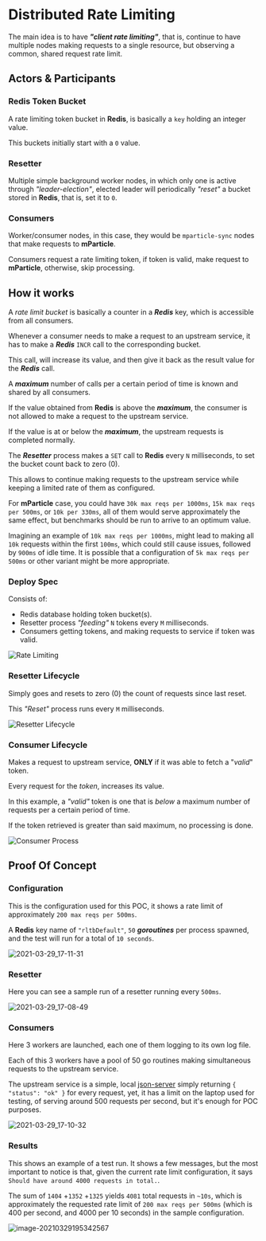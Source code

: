 # Distributed Rate Limiting

The main idea is to have ***"client rate limiting"***, that is, continue to have multiple nodes making requests to a single resource, but observing a common, shared request rate limit.



## Actors & Participants



### Redis Token Bucket

A rate limiting token bucket in **Redis**, is basically a `key` holding an integer value.

This buckets initially start with a `0` value.



### Resetter

Multiple simple background worker nodes, in which only one is active through *"leader-election"*, elected leader will periodically *"reset"* a bucket stored in **Redis**, that is, set it to `0`.



### Consumers

Worker/consumer nodes, in this case, they would be `mparticle-sync` nodes that make requests to **mParticle**.

Consumers request a rate limiting token, if token is valid, make request to **mParticle**, otherwise, skip processing.



## How it works

A *rate limit bucket* is basically a counter in a ***Redis*** key, which is accessible from all consumers.

Whenever a consumer needs to make a request to an upstream service, it has to make a ***Redis*** `INCR` call to the corresponding bucket.

This call, will increase its value, and then give it back as the result value for the ***Redis*** call.

A ***maximum*** number of calls per a certain period of time is known and shared by all consumers.

If the value obtained from **Redis** is above the ***maximum***, the consumer is not allowed to make a request to the upstream service.

If the value is at or below the ***maximum***, the upstream requests is completed normally.

The ***Resetter*** process makes a `SET` call to **Redis** every `N` milliseconds, to set the bucket count back to zero (0).

This allows to continue making requests to the upstream service while keeping a limited rate of them as configured.

For **mParticle** case, you could have `30k max reqs per 1000ms`, `15k max reqs per 500ms`, or `10k per 330ms`, all of them would serve approximately the same effect, but benchmarks should be run to arrive to an optimum value.

Imagining an example of `10k max reqs per 1000ms`, might lead to making all `10k` requests within the first `100ms`, which could still cause issues, followed by `900ms` of idle time. It is possible that a configuration of `5k max reqs per 500ms` or other variant might be more appropriate.



### Deploy Spec

Consists of:

* Redis database holding token bucket(s). 
* Resetter process *"feeding"* `N` tokens every `M` milliseconds.
* Consumers getting tokens, and making requests to service if token was valid.



![Rate Limiting](RATELIMIT.uml/rate-limiting.png)



### Resetter Lifecycle

Simply goes and resets to zero (0) the count of requests since last reset.

This *"Reset"* process runs every `M` milliseconds.



![Resetter Lifecycle](RATELIMIT.uml/resetter-diagram.png)



### Consumer Lifecycle

Makes a request to upstream service, **ONLY** if it was able to fetch a "*valid*" token.

Every request for the *token*, increases its value.

In this example, a *"valid"* token is one that is *below* a maximum number of requests per a certain period of time.

If the token retrieved is greater than said maximum, no processing is done.



![Consumer Process](RATELIMIT.uml/consumer-diagram.png)



## Proof Of Concept

### Configuration

This is the configuration used for this POC, it shows a rate limit of approximately `200 max reqs per 500ms`.

A **Redis** key name of `"rltbDefault"`, `50` ***goroutines*** per process spawned, and the test will run for a total of `10 seconds`.



![2021-03-29_17-11-31](RATELIMIT.assets/2021-03-29_17-11-31.png)



### Resetter

Here you can see a sample run of a resetter running every `500ms`.



![2021-03-29_17-08-49](RATELIMIT.assets/2021-03-29_17-08-49.png)




### Consumers

Here 3 workers are launched, each one of them logging to its own log file.

Each of this 3 workers have a pool of 50 go routines making simultaneous requests to the upstream service.

The upstream service is a simple, local [json-server](https://www.npmjs.com/package/json-server) simply returning `{ "status": "ok" }` for every request,
yet, it has a limit on the laptop used for testing, of serving around 500 requests per second, but it's enough for POC purposes.



![2021-03-29_17-10-32](RATELIMIT.assets/2021-03-29_17-10-32.png)




### Results

This shows an example of a test run. It shows a few messages, but the most important to notice is that, given the current rate limit configuration, it says `Should have around 4000 requests in total.`.

The sum of `1404` +`1352` +`1325` yields `4081` total requests in `~10s`, which is approximately the requested rate limit of `200 max reqs per 500ms` (which is 400 per second, and 4000 per 10 seconds) in the sample configuration.



![image-20210329195342567](RATELIMIT.assets/image-20210329195342567.png)

